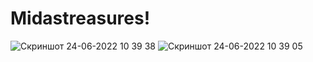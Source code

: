 # Midastreasures!

![Скриншот 24-06-2022 10 39 38](https://user-images.githubusercontent.com/95398817/175463835-ca89a837-0dab-4835-919e-5a780e3d58cb.png) ![Скриншот 24-06-2022 10 39 05](https://user-images.githubusercontent.com/95398817/175463844-64ffdc3e-79ba-4a81-8eef-0134de758fb4.png)
